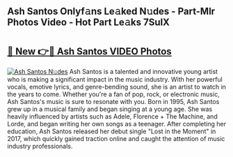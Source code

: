 ## Ash Santos Onlyf𝚊ns Le𝚊ked N𝚞des - Part-Mlr Photos Video - Hot Part Le𝚊ks 7SuIX

# <h2><a href="http://ab25955.deff.icu/?id=Ash+Santos">🔗 New 👉🔴 Ash Santos VIDEO Photos</a></h2>

[![Ash Santos N𝚞des](https://i.imgur.com/rIISA9y.gif)](http://ab25955.deff.icu/?id=Ash+Santos)
Ash Santos is a talented and innovative young artist who is making a significant impact in the music industry. With her powerful vocals, emotive lyrics, and genre-bending sound, she is an artist to watch in the years to come. Whether you're a fan of pop, rock, or electronic music, Ash Santos's music is sure to resonate with you. Born in 1995, Ash Santos grew up in a musical family and began singing at a young age. She was heavily influenced by artists such as Adele, Florence + The Machine, and Lorde, and began writing her own songs as a teenager. After completing her education, Ash Santos released her debut single "Lost in the Moment" in 2017, which quickly gained traction online and caught the attention of music industry professionals.
